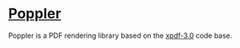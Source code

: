 ﻿# [Poppler](https://chocolatey.org/packages/poppler)

Poppler is a PDF rendering library based on the [xpdf-3.0](http://www.foolabs.com/xpdf) code base.